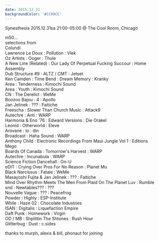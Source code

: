 ```yaml
---
date: 2015.12.31
backgroundColor: '#CC99CC'
---
```


Synesthesia 2015.12.31sa 21:00-05:00 @ The Cool Room, Chicago  

m50...  
selections from  
Colundi  
Lawrence Le Doux : Pollution : Vlek  
Oz Artists : Ooger : Thule  
A New Line (Related) : Our Lady Of Perpetual Fucking Succour : Home Assembly  
Dub Structure #9 : ALTZ / CMT : Jetset  
Ken Camden : Time Bend : Dream Memory : Kranky  
Area : Tenderness : Kimochi Sound  
Area : Youth : Kimochi Sound  
CN : The Derelict : WeMe  
Boozoo Bajou : 4 : Apollo  
Jan Jelinek : ??? : Faitiche  
Freescha : Slower Than Church Music : Attack9  
Autechre : Anti : WARP  
Harmonia & Eno '76 : Edward Versions : Die Orakel  
Leonid : Otherworld : Eleve  
Arovane : Io : din  
Broadcast : Haha Sound : WARP  
Anthony Child : Electronic Recordings From Maui Jungle Vol 1 : Editions Mego  
Boards Of Canada : Tomorrow's Harvest : WARP  
Autechre : Incunabula : WARP  
Science Fiction Dancehall : On-U  
eDIT : Crying Over Pros For No Reason : Planet Mu  
Black Narcissus : Fatale : WeMe  
Masayoshi Fujita & Jan Jelinek : ??? : Faitiche  
Mind Over Rhythm Meets The Men From Plaid On The Planet Luv : Rumble  
snd : Newtables??? : ???  
Nouvelle Vague : ??? : Peacefrog  
Powder : Highly : ESP-Institute  
While : Haze 02 : Chocolate Industries  
ISAN : Digitalis : Liquefaction Empire  
Daft Punk : Homework : Virgin  
OD / MB : Shplittin The Shtones : Rush Hour  
Glitterbug : Dust : c.sides  

thanks to murph, alexis & bill, phonaut for joining